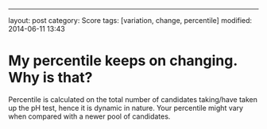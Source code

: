 ---
layout: post
category: Score
tags: [variation, change, percentile]
modified: 2014-06-11 13:43


# My percentile keeps on changing. Why is that?

Percentile is calculated on the total number of candidates taking/have taken up the pH test, hence it is dynamic in nature. Your percentile might vary when compared with a newer pool of candidates.

